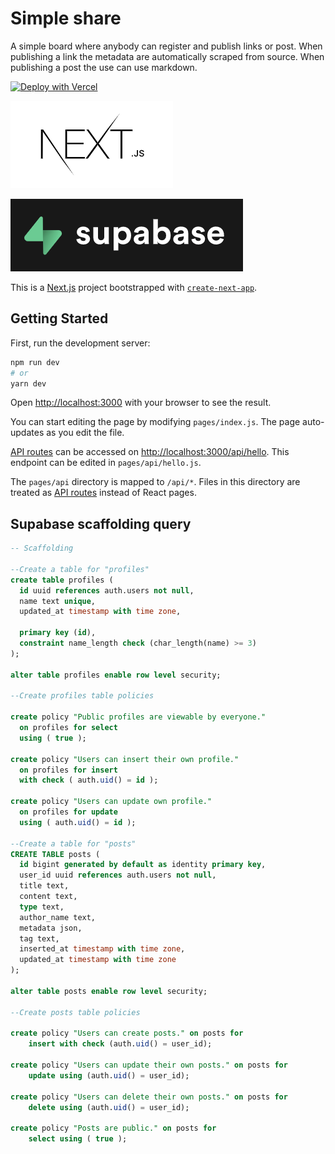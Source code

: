 # Simple share

A simple board where anybody can register and publish links or post.
When publishing a link the metadata are automatically scraped from source.
When publishing a post the use can use markdown.

[![Deploy with Vercel](https://vercel.com/button)](https://vercel.com/new/clone?repository-url=https%3A%2F%2Fgithub.com%2FAlessandroAnnini%2Fsimple-share&env=NEXT_PUBLIC_SUPABASE_URL,NEXT_PUBLIC_SUPABASE_ANON_KEY,NEXT_PUBLIC_WEBSITE_NAME,NEXT_PUBLIC_TAGS_PIPE_SEPARATED&envDescription=Supabase%20API%20is%20secured%20behind%20an%20API%20gateway%20which%20requires%20an%20API%20Key%20for%20every%20request.&envLink=https%3A%2F%2Fapp.supabase.io%2Fproject%2F%3Cyour-project-ID%3E%2Fsettings%2Fapi)

![Next.js](./next.png 'Next.js')

![Supabase](./supabase.png 'Supabase')

This is a [Next.js](https://nextjs.org/) project bootstrapped with [`create-next-app`](https://github.com/vercel/next.js/tree/canary/packages/create-next-app).

## Getting Started

First, run the development server:

```bash
npm run dev
# or
yarn dev
```

Open [http://localhost:3000](http://localhost:3000) with your browser to see the result.

You can start editing the page by modifying `pages/index.js`. The page auto-updates as you edit the file.

[API routes](https://nextjs.org/docs/api-routes/introduction) can be accessed on [http://localhost:3000/api/hello](http://localhost:3000/api/hello). This endpoint can be edited in `pages/api/hello.js`.

The `pages/api` directory is mapped to `/api/*`. Files in this directory are treated as [API routes](https://nextjs.org/docs/api-routes/introduction) instead of React pages.

## Supabase scaffolding query

```sql
-- Scaffolding

--Create a table for "profiles"
create table profiles (
  id uuid references auth.users not null,
  name text unique,
  updated_at timestamp with time zone,

  primary key (id),
  constraint name_length check (char_length(name) >= 3)
);

alter table profiles enable row level security;

--Create profiles table policies

create policy "Public profiles are viewable by everyone."
  on profiles for select
  using ( true );

create policy "Users can insert their own profile."
  on profiles for insert
  with check ( auth.uid() = id );

create policy "Users can update own profile."
  on profiles for update
  using ( auth.uid() = id );

--Create a table for "posts"
CREATE TABLE posts (
  id bigint generated by default as identity primary key,
  user_id uuid references auth.users not null,
  title text,
  content text,
  type text,
  author_name text,
  metadata json,
  tag text,
  inserted_at timestamp with time zone,
  updated_at timestamp with time zone
);

alter table posts enable row level security;

--Create posts table policies

create policy "Users can create posts." on posts for
    insert with check (auth.uid() = user_id);

create policy "Users can update their own posts." on posts for
    update using (auth.uid() = user_id);

create policy "Users can delete their own posts." on posts for
    delete using (auth.uid() = user_id);

create policy "Posts are public." on posts for
    select using ( true );
```
